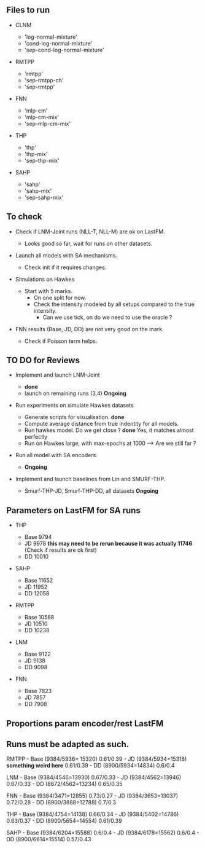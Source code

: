 ## Files to run 

- CLNM
    - 'log-normal-mixture'
    - 'cond-log-normal-mixture'
    - 'sep-cond-log-normal-mixture'

- RMTPP 
    - 'rmtpp'
    - 'sep-rmtpp-ch'
    - 'sep-rmtpp'

- FNN 
    - 'mlp-cm'
    - 'mlp-cm-mix'
    - 'sep-mlp-cm-mix'

- THP 
    - 'thp'
    - 'thp-mix'
    - 'sep-thp-mix'

- SAHP 
    - 'sahp'
    - 'sahp-mix'
    - 'sep-sahp-mix'


## To check 

- Check if LNM-Joint runs (NLL-T, NLL-M) are ok on LastFM. 
    - Looks good so far, wait for runs on other datasets. 

- Launch all models with SA mechanisms.  
    - Check init if it requires changes. 

- Simulations on Hawkes 
    - Start with 5 marks.
        - On one split for now. 
        - Check the intensity modeled by all setups compared to the true intensity.
            - Can we use tick, on do we need to use the oracle ?   


- FNN results (Base, JD, DD) are not very good on the mark.
    - Check if Poisson term helps. 


## TO DO for Reviews 

- Implement and launch LNM-Joint 
    - **done**
    - launch on remaining runs (3,4) **Ongoing**

- Run experiments on simulate Hawkes datasets 
    - Generate scripts for visualisation. **done**
    - Compute average distance from true indentity for all models. 
    - Run hawkes model. Do we get close ? **done** Yes, it matches almost perfectly 
    - Run on Hawkes large, with max-epochs at 1000 --> Are we still far ? 

- Run all model with SA encoders. 
    - **Ongoing**

- Implement and launch baselines from Lin and SMURF-THP. 
    - Smurf-THP-JD, Smurf-THP-DD, all datasets **Ongoing**

## Parameters on LastFM for SA runs 
- THP
    - Base 9794
    - JD 9978 **this may need to be rerun because it was actually 11746** (Check if results are ok first)
    - DD 10010

- SAHP
    - Base 11652
    - JD 11952
    - DD 12058

- RMTPP
    - Base 10568
    - JD 10510
    - DD 10238

- LNM
    - Base 9122
    - JD 9138
    - DD 9098

- FNN
    - Base 7823
    - JD 7857
    - DD 7908


## Proportions param encoder/rest LastFM

## Runs must be adapted as such. 

RMTPP
    - Base (9384/5936= 15320) 0.61/0.39
    - JD (9384/5934=15318) **something weird here** 0.61/0.39
    - DD (8900/5934=14834) 0.6/0.4

LNM
    - Base (9384/4546=13930) 0.67/0.33
    - JD (9384/4562=13946) 0.67/0.33
    - DD (8672/4562=13234) 0.65/0.35

FNN
    - Base (9384/3471=12855) 0.73/0.27
    - JD (9384/3653=13037) 0.72/0.28
    - DD (8900/3888=12788) 0.7/0.3

THP
    - Base (9384/4754=14138) 0.66/0.34
    - JD (9384/5402=14786) 0.63/0.37
    - DD (8900/5654=14554) 0.61/0.39

SAHP 
    - Base (9384/6204=15588) 0.6/0.4
    - JD (9384/6178=15562) 0.6/0.4
    - DD (8900/6614=15514) 0.57/0.43